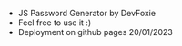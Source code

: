 * JS Password Generator by DevFoxie
* Feel free to use it :)
* Deployment on github pages 20/01/2023
